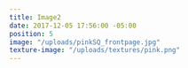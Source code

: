 ```yaml
---
title: Image2
date: 2017-12-05 17:56:00 -05:00
position: 5
image: "/uploads/pinkSQ_frontpage.jpg"
texture-image: "/uploads/textures/pink.png"
---
```


